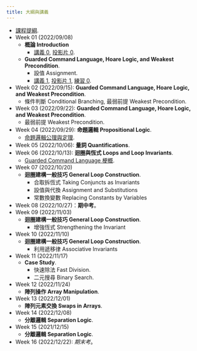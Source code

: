 ```yaml
---
title: 大綱與講義
---
```



* [課程提綱](../assets/syllabus.pdf).
* Week 01 (2022/09/08)
  * **概論 Introduction**
    * [講義 0](../assets/handouts_00.pdf), [投影片 0](../assets/slides_00.pdf).
  * **Guarded Command Language, Hoare Logic, and Weakest Precondition**.
    * 設值 Assignment.
    * [講義 1](../assets/handouts_01.pdf), [投影片 1](../assets/slides_01.pdf),
      [練習 0](../assets/practicals_00.pdf).
* Week 02 (2022/09/15): **Guarded Command Language, Hoare Logic, and Weakest Precondition**.
  * 條件判斷 Conditional Branching, 最弱前提 Weakest Precondition.
* Week 03 (2022/09/22): **Guarded Command Language, Hoare Logic, and Weakest Precondition**.
  * 最弱前提 Weakest Precondition.
* Week 04 (2022/09/29): **命題邏輯 Propositional Logic**.
  * [命題邏輯公理與定理](../assets/theorems_prop.pdf).
* Week 05 (2022/10/06): **量詞 Quantifications**.
* Week 06 (2022/10/13): **迴圈與恆式 Loops and Loop Invariants**.
  * [Guarded Command Language 梗概](../assets/gcl-summary.pdf).
* Week 07 (2022/10/20)
  * **迴圈建構一般技巧 General Loop Construction**.
    * 合取拆恆式 Taking Conjuncts as Invariants
    * 設值與代換 Assignment and Substitutions
    * 常數換變數 Replacing Constants by Variables
* Week 08 (2022/10/27)：**期中考**。
* Week 09 (2022/11/03)
  * **迴圈建構一般技巧 General Loop Construction**.
    * 增強恆式 Strengthening the Invariant
* Week 10 (2022/11/10)
  * **迴圈建構一般技巧 General Loop Construction**.
    * 利用遞移律 Associative Invariants
* Week 11 (2022/11/17)
  * **Case Study**.
    * 快速除法 Fast Division.
    * 二元搜尋 Binary Search.
* Week 12 (2022/11/24)
  * **陣列操作 Array Manipulation**.
* Week 13 (2022/12/01)
  * **陣列元素交換 Swaps in Arrays**.
* Week 14 (2022/12/08)
  * **分離邏輯 Separation Logic**.
* Week 15 (2021/12/15)
  * **分離邏輯 Separation Logic**.
* Week 16 (2022/12/22): *期末考*。
